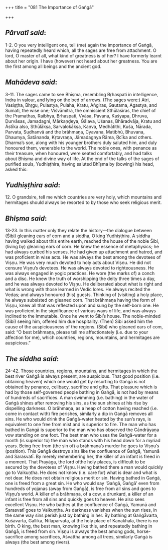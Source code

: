 +++
title = "081 The Importance of Gaṅgā"

+++
 

## *Pārvatī said*:

1-2. O you very intelligent one, tell (me) again the importance of Gaṅgā, having repeatedly heard which, all the sages are free from attachment. O lord, O master of all, what kind of greatness is of her? I have formerly learnt about her origin. I have (however) not heard about her greatness. You are the first among all beings and the ancient god.

## *Mahādeva said*:

3-11. The sages came to see Bhīṣma, resembling Bṛhaspati in intelligence, Indra in valour, and lying on the bed of arrows. (The sages were:) Atri, Vasiṣṭha, Bhṛgu, Pulastya, Pulaha, Kratu, Aṅgiras, Gautama, Agastya, and Sumati, the wise one; Viśvāmitra, the omniscient Sthūlaśiras, the chief of the Pramathas, Raibhya, Bṛhaspati, Vyāsa, Pavana, Kaśyapa, Dhruva, Durvāsas, Jamadagni, Mārkaṇḍeya, Gālava, Uśanas, Bhāradvāja, Kratu and Āstīka also, Sthūlākṣa, Sarvalokākṣa, Kaṇva, Medhātithi, Kuśa, Nārada, Parvata, Sudhanvā and the brāhmaṇa, Cyavana, Matibhū, Bhuvana, Dhaumya, Śatānanda, Kṛtavraṇa, Jāmadagnya Rāma, Ṛcīka and others. Dharma’s son, along with his younger brothers duly saluted him, and duly honoured them, venerable to the world. The noble ones, with penance as their treasure, when honoured, were seated comfortably, and had talks about Bhīṣma and divine way of life. At the end of the talks of the sages of purified souls, Yudhiṣṭhira, having saluted Bhīṣma by (bowing) his head, asked this:

## *Yudhiṣṭhira said*:

12\. O grandsire, tell me which countries are very holy, which mountains and hermitages should always be resorted to by those who seek religious merit.

## *Bhīṣma said*:

13-23. In this matter only they relate the history—the dialogue between (Śibi) gleaning ears of corn and a siddha, O king Yudhiṣṭhira. A siddha having walked about this entire earth, reached the house of the noble Śibi, (living by) gleaning ears of corn. He knew the essence of metaphysics; he had always curbed his senses. He had given up attachment and hatred, and was proficient in wise acts. He was always the best among the devotees of Viṣṇu. He was very much devoted to holy acts about Viṣṇu. He did not censure Viṣṇu’s devotees. He was always devoted to righteousness. He was always engaged in yogic practices. He wore (the marks of) a conch and a disc. He knew the truth of worshipping the deity three times a day, and he was always devoted to Viṣṇu. He deliberated about what is right and what is wrong with those learned in Vedic lores. He always recited the Vedas; and always honoured (his) guests. Thinking of (visiting) a holy place, he always subsisted on gleaned corn. That brāhmaṇa having the form of Viṣṇu, knew all that was reflected upon and sung by the self-born one. He was proficient in the significance of various ways of life, and was always inclined to the Immutable. Once he went to Śibi’s house. The noble-minded (Śibi) seeing him, offered him due hospitality. (Then) Sibi asked him the cause of the auspiciousness of the regions. (Śibi) who gleaned ears of com, said: “O best brāhmaṇa, please tell me affectionately (i.e. due to your affection for me), which countries, regions, mountains, and hermitages are auspicious.”

## *The siddha said*:

24-42. Those countries, regions, mountains, and hermitages in which the best river Gaṅgā is always present, are auspicious. That good position (i.e. obtaining heaven) which one would get by resorting to Gaṅgā is not obtained by penance, celibacy, sacrifice and gifts. That pleasure which is had by those self-governed people bathing in Gaṅgā, is not had by means of hundreds of sacrifices. A man swimming (i.e. bathing) in the water of Gaṅgā shines after removing his sins, as the sun shines at his rise by dispelling darkness. O brāhmaṇa, as a heap of cotton having reached (i.e. come in contact with) fire perishes, similarly a dip in Gaṅgā removes all sins. He who would drink the Gaṅgā-water heated by the sun’s rays, is equivalent to one free from mist and is superior to fire. The man who has bathed in Gaṅgā is superior to the man who has observed the Cāndrāyaṇa vow standing on one foot. The best man who uses the Gaṅgā-water for a month (is superior to) the man who stands with his head down for a myriad years. Being free from (the sin of) a brāhmaṇa’s murder he goes to Viṣṇu’s (position). This Gaṅgā destroys sins like the confluence of Gaṅgā, Yamunā and Sarasvatī. By merely remembering her, the killer of an infant is freed in a moment. That Prayāga, the lord ofthe holy places, is difficult to be secured by the devotees of Viṣṇu. Having bathed there a man would quickly go to Vaikuṇṭha. He does not know (i.e. care for) what is dear and what is not dear. He does not obtain religious merit or sin. Having bathed in Gaṅgā, one is freed from a great sin. He who would say ‘Gaṅgā, Gaṅgā’ even from hundreds of yojanas (away from Gaṅgā), is free from all sins and goes to Viṣṇu’s world. A killer of a brāhmaṇa, of a cow, a drunkard, a killer of an infant is free from all sins and quickly goes to heaven. He also sees excellent Viṣṇu. He who bathes at the confluence of Gaṅgā, Yamunā and Sarasvatī goes to Vaikuṇṭha. As darkness vanishes when the sun rises, in the same way sins perish just by bathing in her. By bathing at Gaṅgāvarta, Kuśāvarta, Gallika, Nīlaparvata, at the holy place of Kanakhala, there is no birth. O king, the best man, knowing like this, and repeatedly bathing in Gaṅgā, is freed from sin. Viṣṇu is always the best among gods, horse-sacrifice among sacrifices, Aśvattha among all trees, similarly Gaṅgā is always (the best among rivers).


